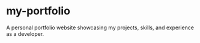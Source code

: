 # my-portfolio
A personal portfolio website showcasing my projects, skills, and experience as a developer.
